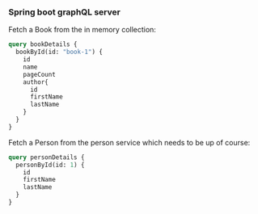 ### Spring boot graphQL server

Fetch a Book from the in memory collection:
```graphql
query bookDetails {
  bookById(id: "book-1") {
    id
    name
    pageCount
    author{
      id
      firstName
      lastName
    }
  }
}
```

Fetch a Person from the person service which needs to be up of course:
```graphql
query personDetails {
  personById(id: 1) {
    id
    firstName
    lastName
  }
}
```